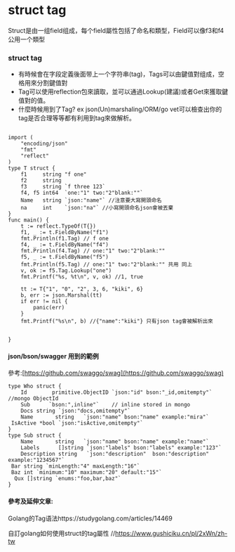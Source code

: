 # struct tag

Struct是由一组field组成，每个field屬性包括了命名和類型，Field可以像f3和f4公用一个類型

### struct tag

* 有時候會在字段定義後面带上一个字符串(tag)，Tags可以由鍵值對组成，空格用來分割鍵值對
* Tag可以使用reflection包來讀取，並可以通過Lookup(建議)或者Get來獲取鍵值對的值。
* 什麼時候用到了Tag? ex json(Un)marshaling/ORM/go vet可以檢查出你的tag是否合理等等都有利用到tag來做解析。

```

import (
	"encoding/json"
	"fmt"
	"reflect"
)
type T struct {
	f1     string "f one"
	f2     string
	f3     string `f three 123`
	f4, f5 int64  `one:"1" two:"2"blank:""`
	Name   string `json:"name"` //注意要大寫開頭命名
	na     int    `json:"na"` //小寫開頭命名json會被丟棄
}
func main() {
	t := reflect.TypeOf(T{})
	f1, _ := t.FieldByName("f1")
	fmt.Println(f1.Tag) // f one
	f4, _ := t.FieldByName("f4")
	fmt.Println(f4.Tag) // one:"1" two:"2"blank:""
	f5, _ := t.FieldByName("f5")
	fmt.Println(f5.Tag) // one:"1" two:"2"blank:"" 共用 同上
	v, ok := f5.Tag.Lookup("one")
	fmt.Printf("%s, %t\n", v, ok) //1, true

	tt := T{"1", "0", "2", 3, 6, "kiki", 6}
	b, err := json.Marshal(tt)
	if err != nil {
		panic(err)
	}
	fmt.Printf("%s\n", b) //{"name":"kiki"} 只有json tag會被解析出來

	
}

```

#### json/bson/swagger 用到的範例

參考:[https://github.com/swaggo/swag](https://github.com/swaggo/swag)

```
type Who struct {
	Id        primitive.ObjectID `json:"id" bson:"_id,omitempty"` //mongo ObjectId
	Sub      `bson:",inline"`    // inline stored in mongo
	Docs string `json:"docs,omitempty"`
	Name       string   `json:"name" bson:"name" example:"mira"`
 IsActive *bool `json:"isActive,omitempty"`
}
type Sub struct {
	Name       string   `json:"name" bson:"name" example:"name"`
	Labels      []string `json:"labels" bson:"labels" example:"123"`
	Description string   `json:"description"  bson:"description" example:"1234567"`
 Bar string `minLength:"4" maxLength:"16"`
 Baz int `minimum:"10" maximum:"20" default:"15"`
  Qux []string `enums:"foo,bar,baz"`
}
```

#### 參考及延伸文章:

Golang的Tag语法https://studygolang.com/articles/14469

自訂golang如何使用struct的tag屬性 //https://www.gushiciku.cn/pl/2xWn/zh-tw
